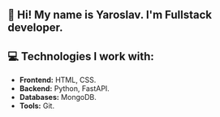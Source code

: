 ## 👋 Hi! My name is Yaroslav. I'm  Fullstack developer.

## 💻 Technologies I work with:
- **Frontend:** HTML, CSS.
- **Backend:** Python, FastAPI.
- **Databases:** MongoDB.
- **Tools:** Git.
